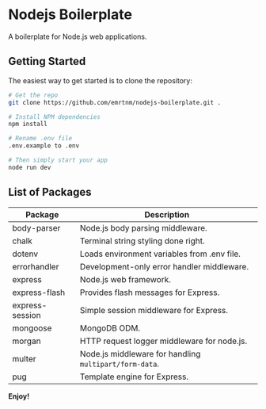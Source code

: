 # Nodejs Boilerplate
A boilerplate for Node.js web applications.

Getting Started
---------------

The easiest way to get started is to clone the repository:

```bash
# Get the repo
git clone https://github.com/emrtnm/nodejs-boilerplate.git .

# Install NPM dependencies
npm install

# Rename .env file
.env.example to .env

# Then simply start your app
node run dev
```

List of Packages
----------------

| Package                         | Description                                                             |
| ------------------------------- | ------------------------------------------------------------------------|
| body-parser                     | Node.js body parsing middleware.                                        |
| chalk                           | Terminal string styling done right.                                     |
| dotenv                          | Loads environment variables from .env file.                             |
| errorhandler                    | Development-only error handler middleware.                              |
| express                         | Node.js web framework.                                                  |
| express-flash                   | Provides flash messages for Express.                                    |
| express-session                 | Simple session middleware for Express.                                  |
| mongoose                        | MongoDB ODM.                                                            |
| morgan                          | HTTP request logger middleware for node.js.                             |
| multer                          | Node.js middleware for handling `multipart/form-data`.                  |
| pug                             | Template engine for Express.                                            |

**Enjoy!**
